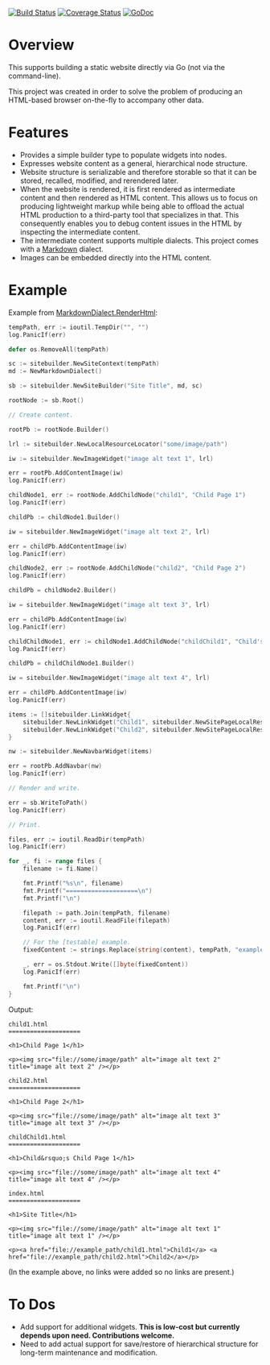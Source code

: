 [![Build Status](https://travis-ci.org/dsoprea/go-static-site-builder.svg?branch=master)](https://travis-ci.org/dsoprea/go-static-site-builder)
[![Coverage Status](https://coveralls.io/repos/github/dsoprea/go-static-site-builder/badge.svg?branch=master)](https://coveralls.io/github/dsoprea/go-static-site-builder?branch=master)
[![GoDoc](https://godoc.org/github.com/dsoprea/go-static-site-builder?status.svg)](https://godoc.org/github.com/dsoprea/go-static-site-builder)


# Overview

This supports building a static website directly via Go (not via the command-line).

This project was created in order to solve the problem of producing an HTML-based browser on-the-fly to accompany other data.


# Features

- Provides a simple builder type to populate widgets into nodes.
- Expresses website content as a general, hierarchical node structure.
- Website structure is serializable and therefore storable so that it can be stored, recalled, modified, and rerendered later.
- When the website is rendered, it is first rendered as intermediate content and then rendered as HTML content. This allows us to focus on producing lightweight markup while being able to offload the actual HTML production to a third-party tool that specializes in that. This consequently enables you to debug content issues in the HTML by inspecting the intermediate content.
- The intermediate content supports multiple dialects. This project comes with a [Markdown](https://daringfireball.net/projects/markdown) dialect.
- Images can be embedded directly into the HTML content.


# Example

Example from [MarkdownDialect.RenderHtml](https://godoc.org/github.com/dsoprea/go-static-site-builder/markdown#example-MarkdownDialect-RenderHtml):

```go
tempPath, err := ioutil.TempDir("", "")
log.PanicIf(err)

defer os.RemoveAll(tempPath)

sc := sitebuilder.NewSiteContext(tempPath)
md := NewMarkdownDialect()

sb := sitebuilder.NewSiteBuilder("Site Title", md, sc)

rootNode := sb.Root()

// Create content.

rootPb := rootNode.Builder()

lrl := sitebuilder.NewLocalResourceLocator("some/image/path")

iw := sitebuilder.NewImageWidget("image alt text 1", lrl)

err = rootPb.AddContentImage(iw)
log.PanicIf(err)

childNode1, err := rootNode.AddChildNode("child1", "Child Page 1")
log.PanicIf(err)

childPb := childNode1.Builder()

iw = sitebuilder.NewImageWidget("image alt text 2", lrl)

err = childPb.AddContentImage(iw)
log.PanicIf(err)

childNode2, err := rootNode.AddChildNode("child2", "Child Page 2")
log.PanicIf(err)

childPb = childNode2.Builder()

iw = sitebuilder.NewImageWidget("image alt text 3", lrl)

err = childPb.AddContentImage(iw)
log.PanicIf(err)

childChildNode1, err := childNode1.AddChildNode("childChild1", "Child's Child Page 1")
log.PanicIf(err)

childPb = childChildNode1.Builder()

iw = sitebuilder.NewImageWidget("image alt text 4", lrl)

err = childPb.AddContentImage(iw)
log.PanicIf(err)

items := []sitebuilder.LinkWidget{
    sitebuilder.NewLinkWidget("Child1", sitebuilder.NewSitePageLocalResourceLocator(sb, "child1")),
    sitebuilder.NewLinkWidget("Child2", sitebuilder.NewSitePageLocalResourceLocator(sb, "child2")),
}

nw := sitebuilder.NewNavbarWidget(items)

err = rootPb.AddNavbar(nw)
log.PanicIf(err)

// Render and write.

err = sb.WriteToPath()
log.PanicIf(err)

// Print.

files, err := ioutil.ReadDir(tempPath)
log.PanicIf(err)

for _, fi := range files {
    filename := fi.Name()

    fmt.Printf("%s\n", filename)
    fmt.Printf("====================\n")
    fmt.Printf("\n")

    filepath := path.Join(tempPath, filename)
    content, err := ioutil.ReadFile(filepath)
    log.PanicIf(err)

    // For the [testable] example.
    fixedContent := strings.Replace(string(content), tempPath, "example_path", -1)

    _, err = os.Stdout.Write([]byte(fixedContent))
    log.PanicIf(err)

    fmt.Printf("\n")
}
```

Output:

```
child1.html
====================

<h1>Child Page 1</h1>

<p><img src="file://some/image/path" alt="image alt text 2" title="image alt text 2" /></p>

child2.html
====================

<h1>Child Page 2</h1>

<p><img src="file://some/image/path" alt="image alt text 3" title="image alt text 3" /></p>

childChild1.html
====================

<h1>Child&rsquo;s Child Page 1</h1>

<p><img src="file://some/image/path" alt="image alt text 4" title="image alt text 4" /></p>

index.html
====================

<h1>Site Title</h1>

<p><img src="file://some/image/path" alt="image alt text 1" title="image alt text 1" /></p>

<p><a href="file://example_path/child1.html">Child1</a> <a href="file://example_path/child2.html">Child2</a></p>
```

(In the example above, no links were added so no links are present.)


# To Dos

- Add support for additional widgets. **This is low-cost but currently depends upon need. Contributions welcome.**
- Need to add actual support for save/restore of hierarchical structure for long-term maintenance and modification.
